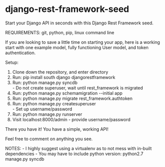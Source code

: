 django-rest-framework-seed
================

Start your Django API in seconds with this Django Rest Framework seed.

REQUIREMENTS: git, python, pip, linux command line

If you are looking to save a little time on starting your app, here is a working start with one example model, fully functioning User model, and token authentication.

Setup:

1. Clone down the repository, and enter directory
2. Run: pip install south django djangorestframework
3. Run: python manage.py syncdb <br>
        - Do not create superuser, wait until rest_framework is migrated
4. Run: python manage.py schemamigration --initial app
5. Run: python manage.py migrate rest_framework.authtoken
6. Run: python manage.py createsuperuser <br>
        - Set up username/password
7. Run: python manage.py runserver
8. Visit localhost:8000/admin - provide username/password


There you have it! You have a simple, working API!

Feel free to comment on anything you see.


NOTES:
        - I highly suggest using a virtualenv as to not mess with in-built dependencies
        - You may have to include python version: python2.7 manage.py syncdb
